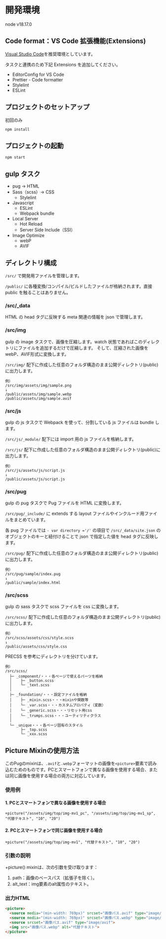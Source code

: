 # 開発環境

node v18.17.0

## Code format：VS Code 拡張機能(Extensions)

[Visual Studio Code](https://azure.microsoft.com/ja-jp/products/visual-studio-code/)を推奨環境としています。

タスクと連携のため下記 Extensions を追加してください。

- EditorConfig for VS Code
- Prettier - Code formatter
- Stylelint
- ESLint

## プロジェクトのセットアップ

初回のみ

```
npm install
```

## プロジェクトの起動

```
npm start
```

## gulp タスク

- pug → HTML
- Sass（scss）→ CSS
  - Stylelint
- Javascript
  - ESLint
  - Webpack bundle
- Local Server
  - Hot Reload
  - Server Side Include（SSI）
- Image Optimize
  - webP
  - AVIF

## ディレクトリ構成

`/src/` で開発用ファイルを管理します。

`/public/` に各種変換/コンパイル/ビルドしたファイルが格納されます。直接 public を触ることはありません。

### /src/\_data

HTML の head タグに反映する meta 関連の情報を json で管理します。

### /src/img

gulp の image タスクで、画像を圧縮します。watch 状態であればこのディレクトリにファイルを追加するだけで圧縮します。
そして、圧縮された画像をwebP、AVIF形式に変換します。

`/src/img/` 配下に作成した任意のフォルダ構造のまま公開ディレクトリ(public)に出力します。

```
例）
/src/img/assets/img/sample.png
↓
/public/assets/img/sample.webp
/public/assets/img/sample.avif
```

### /src/js

gulp の js タスクで Webpack を使って、分割している js ファイルは bundle します。

`/src/js/_module/` 配下には import 用の js ファイルを格納します。

`/src/js/` 配下に作成した任意のフォルダ構造のまま公開ディレクトリ(public)に出力します。

```
例）
/src/js/assets/js/script.js
↓
/public/assets/js/script.js
```

### /src/pug

gulp の pug タスクで Pug ファイルを HTML に変換します。

`/src/pug/_include/` に extends する layout ファイルやインクルード用ファイルをまとめています。

各 pug ファイルでは `- var directory ='/'` の項目で `/src/_data/site.json` のオブジェクトのキーと紐付けることで json で指定した値を head タグに反映します。

`/src/pug/` 配下に作成した任意のフォルダ構造のまま公開ディレクトリ(public)に出力します。

```
例）
/src/pug/sample/index.pug
↓
/public/sample/index.html
```

### /src/scss

gulp の sass タスクで scss ファイルを css に変換します。

`/src/scss/` 配下に作成した任意のフォルダ構造のまま公開ディレクトリ(public)に出力します。

```
例）
/src/scss/assets/css/style.scss
↓
/public/assets/css/style.css
```

PRECSS を参考にディレクトリを分けています。

```
例）
/src/scss/
  ├─ _component/・・・各ページで使えるパーツを格納
  │    ├─ _button.scss
  │    └─ _text.scss
  │
  ├─ _foundation/・・・設定ファイルを格納
  │    ├─ _mixin.scss・・・mixinや関数等
  │    └─ _var.scss・・・カスタムプロパティ（変数）
  │    └─ _generic.scss・・・リセット用css
  │    └─ _trumps.scss・・・ユーティリティクラス
  │
  └─ _unique・・・各ページ固有のスタイル
       ├─ _top.scss
       └─ _xxx.scss
```

## Picture Mixinの使用方法

このPugのmixinは、`.avif`と`.webp`フォーマットの画像を`<picture>`要素で読み込むためのものです。PCとスマートフォンで異なる画像を使用する場合、または同じ画像を使用する場合の両方に対応しています。

### 使用例

#### 1. PCとスマートフォンで異なる画像を使用する場合

```pug
+picture("/assets/img/top/img-mv1_pc", "/assets/img/top/img-mv1_sp", "代替テキスト", "10", "20")
```

#### 2. PCとスマートフォンで同じ画像を使用する場合

```pug
+picture("/assets/img/top/img-mv1", "代替テキスト", "10", "20")
```

### 引数の説明

+picture() mixinは、次の引数を受け取ります：

1. path：画像のベースパス（拡張子を除く）。
1. alt_text：img要素のalt属性のテキスト。

### 出力HTML

```html
<picture>
  <source media="(min-width: 769px)" srcset="画像パス.avif" type="image/avif">
  <source media="(min-width: 769px)" srcset="画像パス.webp" type="image/webp">
  <source srcset="画像パス.avif" type="image/avif">
  <img src="画像パス.webp" alt="代替テキスト">
</picture>
```

